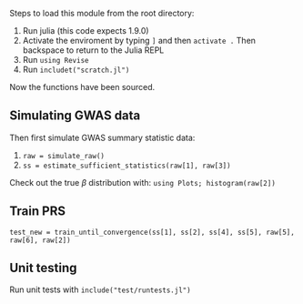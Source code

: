 Steps to load this module from the root directory:

1. Run julia (this code expects 1.9.0)
2. Activate the enviroment by typing `]` and then `activate .` Then backspace to return to the Julia REPL
3. Run `using Revise`
4. Run `includet("scratch.jl")`

Now the functions have been sourced. 

## Simulating GWAS data

Then first simulate GWAS summary statistic data:

1. `raw = simulate_raw()`
2. `ss = estimate_sufficient_statistics(raw[1], raw[3])`

Check out the true $\beta$ distribution with:
`using Plots; histogram(raw[2])` 

## Train PRS

`test_new = train_until_convergence(ss[1], ss[2], ss[4], ss[5], raw[5], raw[6], raw[2])`

## Unit testing

Run unit tests with `include("test/runtests.jl")`
